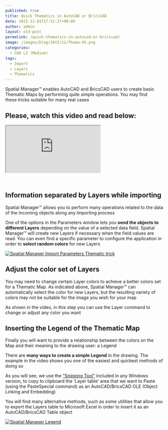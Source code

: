 ```yaml
---
published: true
title: Quick Thematics in AutoCAD or BricsCAD
date: 2015-12-01T17:51:27+00:00
author: admin
layout: old-post
permalink: /quick-thematics-in-autocad-or-bricscad/
image: /images/blog/2015/12/Thema-85.png
categories:
  - CAD L2 (Medium)
tags:
  - Import
  - Layers
  - Thematics
---
```

<p>
  Spatial Manager™ enables AutoCAD and BricsCAD users to create basic Thematic Maps by performing quite simple operations. You may find these tricks suitable for many real cases<br /> <!--more-->
</p>

<h2>
  Please, watch this video and read below:
</h2>

<div class="embed-responsive embed-responsive-16by9">
  <iframe class="embed-responsive-item" src="https://www.youtube.com/embed/OopQs07GlS8" allowfullscreen></iframe>
</div>

<h2>
  <br /> Information separated by Layers while importing
</h2>

<p>
  Spatial Manager™ allows you to perform many operations related to the data of the incoming objects along any Importing process
</p>

<p>
  One of the options in the Parameters window lets you <strong>send the objects to different Layers</strong> depending on the value of a selected data field. Spatial Manager™ will create new Layers if necessary when the field values are read. You can even find a specific parameter to configure the application in order to <strong>select random colors</strong> for new Layers
</p>

<p>
  <a href="/images/blog/2015/12/Import-Parameters-2016.png" target="_blank" rel="nofollow"><img src="/images/blog/2015/12/Import-Parameters-2016.png" alt="Spatial Manager Import Parameters Thematic trick" width="553" height="587" srcset="/images/blog/2015/12/Import-Parameters-2016.png 553w, /images/blog/2015/12/Import-Parameters-2016-283x300.png 283w" sizes="(max-width: 553px) 100vw, 553px" /></a>
</p>

<h2>
  Adjust the color set of Layers
</h2>

<p>
  You may need to change certain Layer colors to achieve a better colors set for a Thematic Map. As indicated above, Spatial Manager™ can automatically select the color for new Layers, but the resulting variety of colors may not be suitable for the image you wish for your map
</p>

<p>
  <span><span>As shown</span> <span>in the video</span>, in this step you</span> <span>can use</span> <span>the Layer</span> <span>command to change</span> <span>or adjust</span> <span>any color you want</span>
</p>

<h2>
  <span>Inserting</span> <span>the Legend of the</span> T<span>hematic Map</span>
</h2>

<p>
  Finally you will want to provide a relationship between the colors on the Map and their meaning to the drawing user: a Legend
</p>

<p>
  There are <strong>many ways to create a simple Legend</strong> in the drawing. The example in the video shows you one of the easiest and quickest methods of doing so
</p>

<p>
  As you will see, we use the <a href="http://windows.microsoft.com/en-us/windows-10/open-snipping-tool-and-take-a-screenshot" target="_blank" rel="nofollow">&#8220;Snipping Tool&#8221;</a> included in any Windows version, to copy to clipboard the &#8216;Layer table&#8217; area that we want to Paste (using the PasteSpecial command) as an AutoCAD/BricsCAD OLE (Object Linking and Embedding)
</p>

<p>
  You will find many alternative methods, such as some utilities that allow you to export the Layers table to Microsoft Excel in order to insert it as an AutoCAD/BricsCAD Table object
</p>

<p>
  <a href="/images/blog/2015/12/ThemaDWG-BricsCAD3.png" target="_blank" rel="nofollow"><img src="/images/blog/2015/12/ThemaDWG-BricsCAD3.png" alt="Spatial Manager Legend" width="563" height="266" srcset="/images/blog/2015/12/ThemaDWG-BricsCAD3.png 563w, /images/blog/2015/12/ThemaDWG-BricsCAD3-300x142.png 300w" sizes="(max-width: 563px) 100vw, 563px" /></a>
</p>